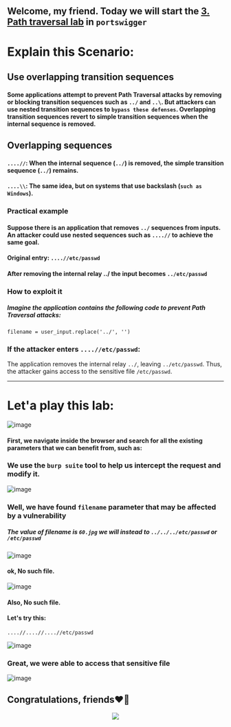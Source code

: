 ## Welcome, my friend. Today we will start the [3. Path traversal lab](https://portswigger.net/web-security/file-path-traversal/lab-sequences-stripped-non-recursively) in ```portswigger```

# Explain this Scenario:

## Use overlapping transition sequences

#### Some applications attempt to prevent Path Traversal attacks by removing or blocking transition sequences such as ```../``` and ```..\```. But attackers can use nested transition sequences to ```bypass these defenses```. Overlapping transition sequences revert to simple transition sequences when the internal sequence is removed.


## Overlapping sequences

#### ```....//```: When the internal sequence (```../```) is removed, the simple transition sequence (```../```) remains.
#### ```....\\```: The same idea, but on systems that use backslash (```such as Windows```).

### Practical example

#### Suppose there is an application that removes ```../``` sequences from inputs. An attacker could use nested sequences such as ```....//``` to achieve the same goal.

#### Original entry: ```....//etc/passwd```
#### After removing the internal relay ../ the input becomes ```../etc/passwd```

### How to exploit it

##### Imagine the application contains the following code to prevent Path Traversal attacks:

```
filename = user_input.replace('../', '')
```


### If the attacker enters ```....//etc/passwd```:

 The application removes the internal relay ```../```, leaving ```../etc/passwd```.
 Thus, the attacker gains access to the sensitive file ```/etc/passwd```.


----------------

# Let'a play this lab:

![image](https://github.com/user-attachments/assets/ebdfdd3e-095f-4fc0-bc46-c495c46f7dec)

#### First, we navigate inside the browser and search for all the existing parameters that we can benefit from, such as:


### We use the ```burp suite``` tool to help us intercept the request and modify it.

![image](https://github.com/user-attachments/assets/f2131015-cdd7-4b11-960e-c74a1f69022c)


### Well, we have found ```filename``` parameter that may be affected by a vulnerability


##### The value of filename is ```60.jpg``` we will instead to ```../../../etc/passwd``` or ```/etc/passwd```

![image](https://github.com/user-attachments/assets/225960b7-4abd-4d60-8397-5dad046d12a0)

#### ok, No such file.
![image](https://github.com/user-attachments/assets/4038f3e0-4924-4042-bb6a-7c851da77ace)

#### Also, No such file.

#### Let's try this:

```
....//....//....//etc/passwd
```


![image](https://github.com/user-attachments/assets/79ccfba3-354c-46db-9bbf-093bec10a14f)

### Great, we were able to access that sensitive file

![image](https://github.com/user-attachments/assets/52849b55-1f5f-492f-98ce-6e189b00233e)

## Congratulations, friends❤️‍🔥


<p align="center">
<img src="https://github.com/user-attachments/assets/d4880143-dd01-4919-8239-fb3ce3522854" >
</p>













